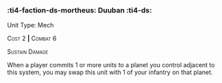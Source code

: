 ### :ti4-faction-ds-mortheus: **Duuban** :ti4-ds:

Unit Type: Mech 

<span style="font-variant:small-caps;">Cost</span> 2 __|__ <span style="font-variant:small-caps;">Combat</span> 6

<span style="font-variant:small-caps;">Sustain Damage</span>

When a player commits 1 or more units to a planet you control adjacent to this system, you may swap this unit with 1 of your infantry on that planet.